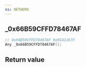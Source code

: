 ```yaml
---
ns: NETWORK
---
```

## _0x66B59CFFD78467AF

```c
// 0x66B59CFFD78467AF 0x0CA1167F
Any _0x66B59CFFD78467AF();
```


## Return value
